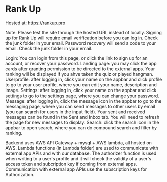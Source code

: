 # Rank Up

Hosted at: https://rankup.pro

Note: Please test the site through the hosted URL instead of locally.
      Signing up for Rank Up will require email verification before you can log in. Check the junk folder in your email.
      Password recovery will send a code to your email. Check the junk folder in your email.

Login: You can login from this page, or click the link to sign up for an account, or recover your password.
Landing page: you may click the app cards after granting permission to be directed to the external apps. Your ranking will be displayed if you ahve taken the quiz or played hangman.
Userprofile: after logging in, click your name on the appbar and click profile to go to your user profile, where you can edit your name, description and image.
Settings: after logging in, click your name on the appbar and click settings to go to the settings page, where you can change your password.
Message: after logging in, click the message icon in the appbar to go to the messaging page, where you can send messages to other users by email (you can search for users in the input field). Your sent and received messages can be found in the Sent and Inbox tab. You will need to refresh the page for new messages to display.
Search: click the search icon in the appbar to open search, where you can do compound search and filter by ranking.


Backend uses AWS API Gateway + mysql + AWS lambda, all hosted on AWS.
Lambda functions (in Lambda folder) are used to communicate with external app APIs and with our database. The authorizer function is used when writing to a user's profile and it will check the validity of a user's access token and subcription key if coming from external apps. Communication with external app APIs use the subscription keys for Authorization.